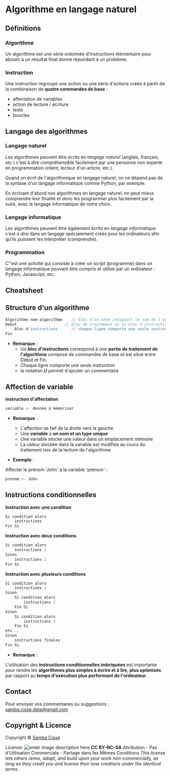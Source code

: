 # Algorithme en langage naturel

## Définitions

### Algorithme

Un algorithme est une série ordonnée d’*instructions* élémentaire pour aboutir à un résultat final donné répondant à un problème.

### Instruction

Une instruction regroupe une action ou une série d'actions créée à partir de la combinaison de  **quatre commandes de base** :
- affectation de variables
- action de lecture / écriture
- tests
- boucles

## Langage des algorithmes

### Langage naturel

Les algorithmes peuvent être écrits en *langage naturel* (anglais, français, etc.) c'est à dire compréhensible facilement par une personne non experte en programmation (client, lecteur d'un article, etc.). 

Quand on écrit de l'algorithmique en langage naturel, on ne dépend pas de la syntaxe d'un langage informatique comme Python, par exemple. 

En écrivant d'abord nos algorithmes en langage naturel, on peut mieux comprendre leur finalité et donc les programmer plus facilement par la suite, avec le langage informatique de notre choix.

### Langage informatique

Les algorithmes peuvent être également écrits en *langage informatique* c'est à dire dans un langage spécialement créés pour les ordinateurs afin qu'ils puissent les interpréter (comprendre).

### Programmation

C''est une activité qui consiste à créer un script (programme) dans un langage informatique pouvant être compris et utilisé par un ordinateur : Python, Javascript, etc.

## Cheatsheet

## Structure d'un algorithme
```javascript
Algorithme nom-algorithme    // bloc d'en-tête indiquant le nom de l'agorithme
Debut	                  // bloc de traitement où le bloc d'instructions est situé entre Debut et Fin
	bloc d'instructions      // chaque ligne comporte une seule instruction
Fin
```
- **Remarque** :
	- Un **bloc d'instructions** correspond à une **partie de traitement de l'algorithme** composé de commandes de base et est situé entre Debut et Fin.
	- Chaque ligne comporte une seule instruction
	- la notation **//** permet d'ajouter un commentaire



## Affection de variable

**instruction d'affectation**

```javascript 
variable <- donnée à mémoriser  
``` 
- **Remarque** :
	- L'affection se fait de la droite vers la gauche
	- Une **variable** a **un nom et un type unique**
	- Une variable stocke une valeur dans un emplacement mémoire
	- La valeur stockée dans la variable est modifiée au cours du traitement lors de la lecture de l'algorithme

- **Exemple** :

Affecter le prénom 'John' à la variable 'prenom' :

```javascript
prenom <- John 
```

## Instructions conditionnelles

**Instruction avec une condition** 
```javascript 
Si condition alors
	instructions
Fin Si
```   

**Instruction avec deux conditions** 

```javascript 
Si condition alors
	instructions 1
Sinon
	instructions 2
Fin Si
``` 
**Instruction avec plusieurs conditions** 

```javascript 
Si condition alors
	instructions 1
Sinon 
	Si condition alors
		instructions 2
	Fin Si
Sinon 
	Si condition alors
		instructions 3
	Fin Si
etc...
Sinon
	instructions finales
Fin Si
``` 
- **Remarque** :

L'utilisation des **instructions conditionnelles imbriquées** est importante pour rendre les **algorithmes plus simples à écrire et à lire, plus optimisés** par rapport au **temps d'exécution plus performant de l'ordinateur**.


## Contact

Pour envoyer vos commentaires ou suggestions : samba.cisse.data@gmail.com

## Copyright & Licence

Copyright © [Samba Cissé](http://www.sambacisse.com)

License: 
![enter image description here](https://licensebuttons.net/l/by-nc-sa/3.0/88x31.png)
**CC BY-NC-SA**
Attribution - Pas d’Utilisation Commerciale - Partage dans les Mêmes Conditions
*This license lets others remix, adapt, and build upon your work non-commercially, as long as they credit you and license their new creations under the identical terms.*
<!--stackedit_data:
eyJoaXN0b3J5IjpbLTc1NzI3NzY2OSwtMzMxNDY5MzQsNDU5MD
I4NTE5LDE2MTkyNjg5MzJdfQ==
-->